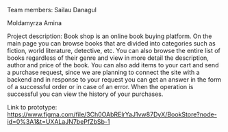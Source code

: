 Team members:
Sailau Danagul

Moldamyrza Amina


Project description: 
Book shop is an online book buying platform. On the main page you can browse books that are divided into categories such as fiction, world literature, detective, etc. You can also browse the entire list of books regardless of their genre and view in more detail the description, author and price of the book. You can also add items to your cart and send a purchase request, since we are planning to connect the site with a backend and in response to your request you can get an answer in the form of a successful order or in case of an error. When the operation is successful you can view the history of your purchases.

Link to prototype:
https://www.figma.com/file/3Ch0OAbRElrYaJ1vw87DyX/BookStore?node-id=0%3A1&t=UXALaJN7bePfZbSb-1

